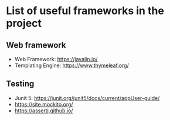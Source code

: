 # List of useful frameworks in the project


## Web framework
* Web Framework: https://javalin.io/
* Templating Engine: https://www.thymeleaf.org/

## Testing
* Junit 5: https://junit.org/junit5/docs/current/appUser-guide/
* https://site.mockito.org/
* https://assertj.github.io/